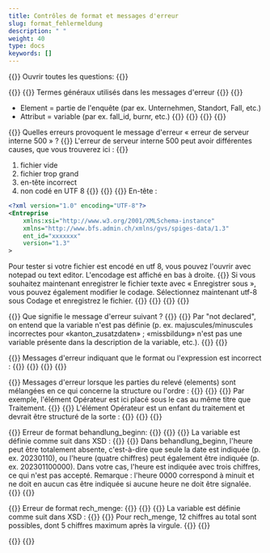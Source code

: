 ```yaml
---
title: Contrôles de format et messages d'erreur
slug: format_fehlermeldung
description: " "
weight: 40
type: docs
keywords: []
---
```


{{<faqBlock>}}
Ouvrir toutes les questions: {{<collapsibleGroupCommand groupId="format_fehlermeldung">}}

{{<numberedList>}}
{{<listItem>}}
Termes généraux utilisés dans les messages d'erreur
{{<collapsibleBlock groupId="format_fehlermeldung">}}
{{<markdown>}}

- Element = partie de l'enquête (par ex. Unternehmen, Standort, Fall, etc.)
- Attribut = variable (par ex. fall_id, burnr, etc.)
{{</markdown>}}
{{<insertImage image="tf1.png" class="edge max-w-90">}}
{{</collapsibleBlock>}}
{{</listItem>}}

{{<listItem>}}
Quelles erreurs provoquent le message d'erreur « erreur de serveur interne 500 » ?
{{<collapsibleBlock groupId="format_fehlermeldung">}}
L'erreur de serveur interne 500 peut avoir différentes causes, que vous trouverez ici :
{{<markdown>}}
1. fichier vide
2. fichier trop grand
3. en-tête incorrect
4. non codé en UTF 8
{{</markdown>}}
{{<lineBreak>}}
{{<markdown>}}
En-tête :
```xml
<?xml version="1.0" encoding="UTF-8"?>
<Entreprise 
    xmlns:xsi="http://www.w3.org/2001/XMLSchema-instance" 
    xmlns="http://www.bfs.admin.ch/xmlns/gvs/spiges-data/1.3" 
    ent_id="xxxxxxx" 
    version="1.3"
>
```

Pour tester si votre fichier est encodé en utf 8, vous pouvez l'ouvrir avec notepad ou text editor. L'encodage est affiché en bas à droite.
{{<insertImage image="tf2.png" class="edge max-w-90">}}
Si vous souhaitez maintenant enregistrer le fichier texte avec « Enregistrer sous », vous pouvez également modifier le codage. Sélectionnez maintenant utf-8 sous Codage et enregistrez le fichier.
{{<insertImage image="tf3.png" class="edge max-w-90">}}
{{</markdown>}}
{{</collapsibleBlock>}}
{{</listItem>}}

{{<listItem>}}
Que signifie le message d'erreur suivant ?
{{<insertImage image="tf4.png" class="edge max-w-90">}}
{{<collapsibleBlock groupId="format_fehlermeldung">}}
Par "not declared", on entend que la variable n'est pas définie (p. ex. majuscules/minuscules incorrectes pour «kanton_zusatzdaten» ; «missbildung» n'est pas une variable présente dans la description de la variable, etc.).
{{</collapsibleBlock>}}
{{</listItem>}}

{{<listItem>}}
Messages d'erreur indiquant que le format ou l'expression est incorrect :
{{<collapsibleBlock groupId="format_fehlermeldung">}}
{{<insertImage image="tf5.png" class="edge max-w-90">}}
{{</collapsibleBlock>}}
{{</listItem>}}

{{<listItem>}}
Messages d'erreur lorsque les parties du relevé (elements) sont mélangées en ce qui concerne la structure ou l'ordre :
{{<collapsibleBlock groupId="format_fehlermeldung">}}
{{<insertImage image="tf6.png" class="edge max-w-90">}}
{{<lineBreak>}}
Par exemple, l'élément Opérateur est ici placé sous le cas au même titre que Traitement.
{{<insertImage image="tf7.png" class="edge max-w-90">}}
{{<lineBreak>}}
L'élément Opérateur est un enfant du traitement et devrait être structuré de la sorte :
{{<insertImage image="tf8.png" class="edge max-w-90">}}
{{</collapsibleBlock>}}
{{</listItem>}}

{{<listItem>}}
Erreur de format behandlung_beginn:
{{<collapsibleBlock groupId="format_fehlermeldung">}}
{{<insertImage image="tf9.png" class="edge max-w-90">}}
{{<lineBreak>}}
La variable est définie comme suit dans XSD :
{{<insertImage image="tf10.png" class="edge max-w-90">}}
{{<lineBreak>}}
Dans behandlung_beginn, l'heure peut être totalement absente, c'est-à-dire que seule la date est indiquée (p. ex. 20230110), ou l'heure (quatre chiffres) peut également être indiquée (p. ex. 202301100000). Dans votre cas, l'heure est indiquée avec trois chiffres, ce qui n'est pas accepté. Remarque : l'heure 0000 correspond à minuit et ne doit en aucun cas être indiquée si aucune heure ne doit être signalée.
{{</collapsibleBlock>}}
{{</listItem>}}

{{<listItem>}}
Erreur de format rech_menge:
{{<collapsibleBlock groupId="format_fehlermeldung">}}
{{<insertImage image="tf11.png" class="edge max-w-90">}}
{{<lineBreak>}}
La variable est définie comme suit dans XSD :
{{<insertImage image="tf12.png" class="edge max-w-90">}}
{{<lineBreak>}}
Pour rech_menge, 12 chiffres au total sont possibles, dont 5 chiffres maximum après la virgule.
{{</collapsibleBlock>}}
{{</listItem>}}

{{</numberedList>}}
{{</faqBlock>}}